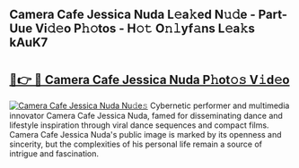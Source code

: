## Camera Cafe Jessica Nuda L𝚎a𝚔ed N𝚞𝚍e - Part-Uue Vi𝚍𝚎o P𝚑𝚘tos - H𝚘𝚝 O𝚗𝚕yf𝚊ns L𝚎a𝚔s kAuK7

# <h2><a href="http://kf8g94.oniu.top/?m=Camera+Cafe+Jessica+Nuda">🔗👉 🔴 Camera Cafe Jessica Nuda P𝚑ot𝚘𝚜 V𝚒d𝚎o</a></h2>

[![Camera Cafe Jessica Nuda Nu𝚍e𝚜](https://i.imgur.com/0qMVB7G.gif)](http://kf8g94.oniu.top/?m=Camera+Cafe+Jessica+Nuda)
Cybernetic performer and multimedia innovator Camera Cafe Jessica Nuda, famed for disseminating dance and lifestyle inspiration through viral dance sequences and compact films. Camera Cafe Jessica Nuda's public image is marked by its openness and sincerity, but the complexities of his personal life remain a source of intrigue and fascination.  
